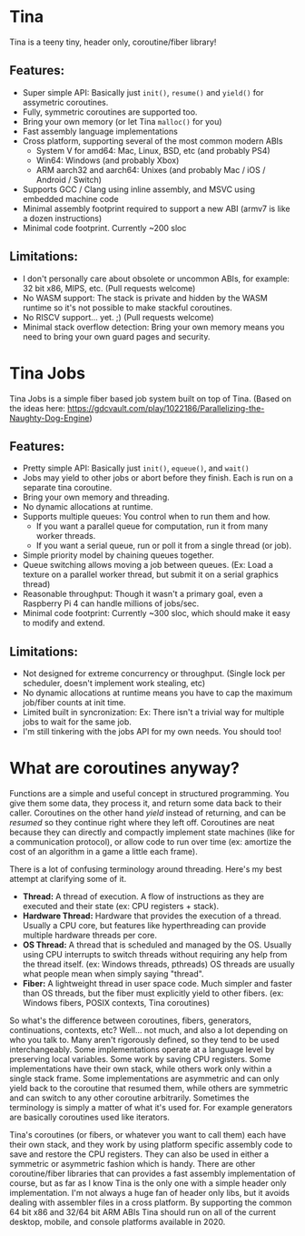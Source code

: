 # Tina
Tina is a teeny tiny, header only, coroutine/fiber library!

## Features:
* Super simple API: Basically just `init()`, `resume()` and `yield()` for assymetric coroutines.
* Fully, symmetric coroutines are supported too.
* Bring your own memory (or let Tina `malloc()` for you)
* Fast assembly language implementations
* Cross platform, supporting several of the most common modern ABIs
	* System V for amd64: Mac, Linux, BSD, etc (and probably PS4)
	* Win64: Windows (and probably Xbox)
	* ARM aarch32 and aarch64: Unixes (and probably Mac / iOS / Android / Switch)
* Supports GCC / Clang using inline assembly, and MSVC using embedded machine code
* Minimal assembly footprint required to support a new ABI (armv7 is like a dozen instructions)
* Minimal code footprint. Currently ~200 sloc

## Limitations:
* I don't personally care about obsolete or uncommon ABIs, for example: 32 bit x86, MIPS, etc. (Pull requests welcome)
* No WASM support: The stack is private and hidden by the WASM runtime so it's not possible to make stackful coroutines.
* No RISCV support... yet. ;) (Pull requests welcome)
* Minimal stack overflow detection: Bring your own memory means you need to bring your own guard pages and security.

# Tina Jobs
Tina Jobs is a simple fiber based job system built on top of Tina. (Based on the ideas here: https://gdcvault.com/play/1022186/Parallelizing-the-Naughty-Dog-Engine)

## Features:
* Pretty simple API: Basically just `init()`, `equeue()`, and `wait()`
* Jobs may yield to other jobs or abort before they finish. Each is run on a separate tina coroutine.
* Bring your own memory and threading.
* No dynamic allocations at runtime.
* Supports multiple queues: You control when to run them and how.
	* If you want a parallel queue for computation, run it from many worker threads.
	* If you want a serial queue, run or poll it from a single thread (or job).
* Simple priority model by chaining queues together.
* Queue switching allows moving a job between queues. (Ex: Load a texture on a parallel worker thread, but submit it on a serial graphics thread)
* Reasonable throughput: Though it wasn't a primary goal, even a Raspberry Pi 4 can handle millions of jobs/sec.
* Minimal code footprint: Currently ~300 sloc, which should make it easy to modify and extend.

## Limitations:
* Not designed for extreme concurrency or throughput. (Single lock per scheduler, doesn't implement work stealing, etc)
* No dynamic allocations at runtime means you have to cap the maximum job/fiber counts at init time.
* Limited built in syncronization: Ex: There isn't a trivial way for multiple jobs to wait for the same job.
* I'm still tinkering with the jobs API for my own needs. You should too!

# What are coroutines anyway?

Functions are a simple and useful concept in structured programming. You give them some data, they process it, and return some data back to their caller. Coroutines on the other hand _yield_ instead of returning, and can be _resumed_ so they continue right where they left off. Coroutines are neat because they can directly and compactly implement state machines (like for a communication protocol), or allow code to run over time (ex: amortize the cost of an algorithm in a game a little each frame).

There is a lot of confusing terminology around threading. Here's my best attempt at clarifying some of it.
* **Thread:** A thread of execution. A flow of instructions as they are executed and their state (ex: CPU registers + stack).
* **Hardware Thread:** Hardware that provides the execution of a thread. Usually a CPU core, but features like hyperthreading can provide multiple hardware threads per core.
* **OS Thread:** A thread that is scheduled and managed by the OS. Usually using CPU interrupts to switch threads without requiring any help from the thread itself. (ex: Windows threads, pthreads) OS threads are usually what people mean when simply saying "thread".
* **Fiber:** A lightweight thread in user space code. Much simpler and faster than OS threads, but the fiber must explicitly yield to other fibers. (ex: Windows fibers, POSIX contexts, Tina coroutines)

So what's the difference between coroutines, fibers, generators, continuations, contexts, etc? Well... not much, and also a lot depending on who you talk to. Many aren't rigorously defined, so they tend to be used interchangeably. Some implementations operate at a language level by preserving local variables. Some work by saving CPU registers. Some implementations have their own stack, while others work only within a single stack frame. Some implementations are asymmetric and can only yield back to the coroutine that resumed them, while others are symmetric and can switch to any other coroutine arbitrarily. Sometimes the terminology is simply a matter of what it's used for. For example generators are basically coroutines used like iterators.

Tina's coroutines (or fibers, or whatever you want to call them) each have their own stack, and they work by using platform specific assembly code to save and restore the CPU registers. They can also be used in either a symmetric or asymmetric fashion which is handy. There are other coroutine/fiber libraries that can provides a fast assembly implementation of course, but as far as I know Tina is the only one with a simple header only implementation. I'm not always a huge fan of header only libs, but it avoids dealing with assembler files in a cross platform. By supporting the common 64 bit x86 and 32/64 bit ARM ABIs Tina should run on all of the current desktop, mobile, and console platforms available in 2020.
